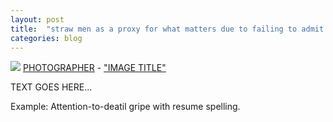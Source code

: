 ```yaml
---
layout: post
title:  "straw men as a proxy for what matters due to failing to admit that youre out of your depth"
categories: blog
---
```


<p class="attribution">
	<img src="images/" class="image fit" />
	<a href="">PHOTOGRAPHER</a> -
	<a href="">"IMAGE TITLE"</a>
</p>

TEXT GOES HERE...

Example: Attention-to-deatil gripe with resume spelling.
